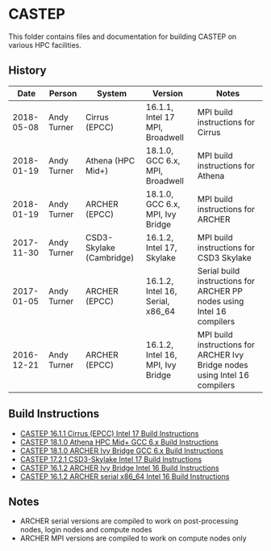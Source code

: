 CASTEP
======

This folder contains files and documentation for building CASTEP on various HPC facilities.

History
-------

Date | Person | System | Version | Notes
---- | -------|--------|---------|------
2018-05-08 | Andy Turner | Cirrus (EPCC) | 16.1.1, Intel 17 MPI, Broadwell | MPI build instructions for Cirrus
2018-01-19 | Andy Turner | Athena (HPC Mid+) | 18.1.0, GCC 6.x, MPI, Broadwell | MPI build instructions for Athena
2018-01-19 | Andy Turner | ARCHER (EPCC) | 18.1.0, GCC 6.x, MPI, Ivy Bridge | MPI build instructions for ARCHER
2017-11-30 | Andy Turner | CSD3-Skylake (Cambridge) | 16.1.2, Intel 17, Skylake | MPI build instructions for CSD3 Skylake
2017-01-05 | Andy Turner | ARCHER (EPCC) | 16.1.2, Intel 16, Serial, x86_64 | Serial build instructions for ARCHER PP nodes using Intel 16 compilers
2016-12-21 | Andy Turner | ARCHER (EPCC) | 16.1.2, Intel 16, MPI, Ivy Bridge | MPI build instructions for ARCHER Ivy Bridge nodes using Intel 16 compilers

Build Instructions
------------------

* [CASTEP 16.1.1 Cirrus (EPCC) Intel 17 Build Instructions](Cirrus_16.1.1_intel17_HPEMPT.md)
* [CASTEP 18.1.0 Athena HPC Mid+ GCC 6.x Build Instructions](Athena_18.1.0_gcc6_IMPI.md)
* [CASTEP 18.1.0 ARCHER Ivy Bridge GCC 6.x Build Instructions](ARCHER_18.1.0_gcc6_CrayMPT.md)
* [CASTEP 17.2.1 CSD3-Skylake Intel 17 Build Instructions](CSD3Skylake_17.2.1_intel17_IMPI.md)
* [CASTEP 16.1.2 ARCHER Ivy Bridge Intel 16 Build Instructions](ARCHER_16.1.2_intel16_CrayMPT.md)
* [CASTEP 16.1.2 ARCHER serial x86_64 Intel 16 Build Instructions](ARCHER_16.1.2_serial_intel16.md)

Notes
-----

* ARCHER serial versions are compiled to work on post-processing nodes, login nodes and compute nodes
* ARCHER MPI versions are compiled to work on compute nodes only

